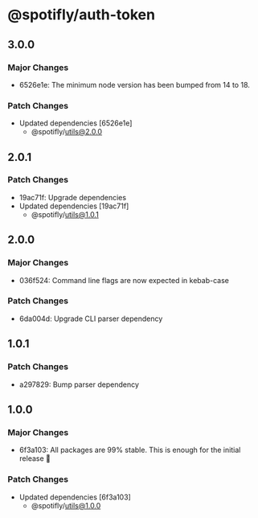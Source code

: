 # @spotifly/auth-token

## 3.0.0

### Major Changes

- 6526e1e: The minimum node version has been bumped from 14 to 18.

### Patch Changes

- Updated dependencies [6526e1e]
  - @spotifly/utils@2.0.0

## 2.0.1

### Patch Changes

- 19ac71f: Upgrade dependencies
- Updated dependencies [19ac71f]
  - @spotifly/utils@1.0.1

## 2.0.0

### Major Changes

- 036f524: Command line flags are now expected in kebab-case

### Patch Changes

- 6da004d: Upgrade CLI parser dependency

## 1.0.1

### Patch Changes

- a297829: Bump parser dependency

## 1.0.0

### Major Changes

- 6f3a103: All packages are 99% stable. This is enough for the initial release 🎉

### Patch Changes

- Updated dependencies [6f3a103]
  - @spotifly/utils@1.0.0
